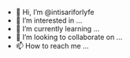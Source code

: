 - 👋 Hi, I’m @intisariforlyfe
- 👀 I’m interested in ...
- 🌱 I’m currently learning ...
- 💞️ I’m looking to collaborate on ...
- 📫 How to reach me ...

<!---
intisariforlyfe/intisariforlyfe is a ✨ special ✨ repository because its `README.md` (this file) appears on your GitHub profile.
You can click the Preview link to take a look at your changes.
--->
